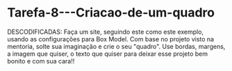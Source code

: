 # Tarefa-8---Criacao-de-um-quadro
DESCODIFICADAS: Faça um site, seguindo este como este exemplo, usando as configurações para Box Model.  Com base no projeto visto na mentoria, solte sua imaginação e crie o seu "quadro".  Use bordas, margens, a imagem que quiser, o texto que quiser para deixar esse projeto bem bonito e com sua cara!!
